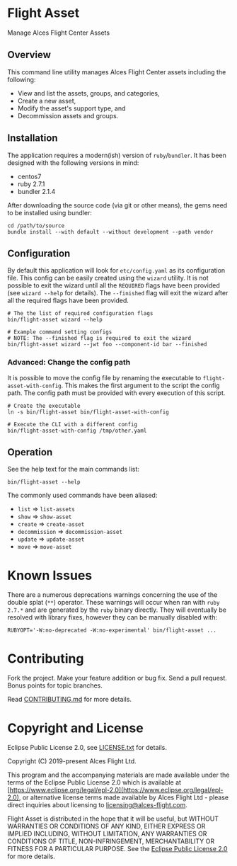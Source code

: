 # Flight Asset

Manage Alces Flight Center Assets

## Overview

This command line utility manages Alces Flight Center assets including the following:
* View and list the assets, groups, and categories,
* Create a new asset,
* Modify the asset's support type, and
* Decommission assets and groups.

## Installation

The application requires a modern(ish) version of `ruby`/`bundler`. It has been designed with the following versions in mind:
* centos7
* ruby 2.7.1
* bundler 2.1.4

After downloading the source code (via git or other means), the gems need to be installed using bundler:

```
cd /path/to/source
bundle install --with default --without development --path vendor
```

## Configuration

By default this application will look for `etc/config.yaml` as its configuration file. This config can be easily created using the `wizard` utility. It is not possible to exit the wizard until all the `REQUIRED` flags have been provided (see `wizard --help` for details). The `--finished` flag will exit the wizard after all the required flags have been provided.

```
# The the list of required configuration flags
bin/flight-asset wizard --help

# Example command setting configs
# NOTE: The --finished flag is required to exit the wizard
bin/flight-asset wizard --jwt foo --component-id bar --finished
```

### Advanced: Change the config path

It is possible to move the config file by renaming the executable to `flight-asset-with-config`. This makes the first argument to the script the config path. The config path must be provided with every execution of this script.

```
# Create the executable
ln -s bin/flight-asset bin/flight-asset-with-config

# Execute the CLI with a different config
bin/flight-asset-with-config /tmp/other.yaml
```

## Operation

See the help text for the main commands list:

```
bin/flight-asset --help
```

The commonly used commands have been aliased:
* `list`          => `list-assets`
* `show`          => `show-asset`
* `create`        => `create-asset`
* `decommission`  => `decommission-asset`
* `update`        => `update-asset`
* `move`          => `move-asset`

# Known Issues

There are a numerous deprecations warnings concerning the use of the double splat (`**`) operator. These warnings will occur when ran with `ruby 2.7.*` and are generated by the `ruby` binary directly. They will eventually be resolved with library fixes, however they can be manually disabled with:

```
RUBYOPT='-W:no-deprecated -W:no-experimental' bin/flight-asset ...
```

# Contributing

Fork the project. Make your feature addition or bug fix. Send a pull
request. Bonus points for topic branches.

Read [CONTRIBUTING.md](CONTRIBUTING.md) for more details.

# Copyright and License

Eclipse Public License 2.0, see [LICENSE.txt](LICENSE.txt) for details.

Copyright (C) 2019-present Alces Flight Ltd.

This program and the accompanying materials are made available under
the terms of the Eclipse Public License 2.0 which is available at
[https://www.eclipse.org/legal/epl-2.0](https://www.eclipse.org/legal/epl-2.0),
or alternative license terms made available by Alces Flight Ltd -
please direct inquiries about licensing to
[licensing@alces-flight.com](mailto:licensing@alces-flight.com).

Flight Asset is distributed in the hope that it will be
useful, but WITHOUT WARRANTIES OR CONDITIONS OF ANY KIND, EITHER
EXPRESS OR IMPLIED INCLUDING, WITHOUT LIMITATION, ANY WARRANTIES OR
CONDITIONS OF TITLE, NON-INFRINGEMENT, MERCHANTABILITY OR FITNESS FOR
A PARTICULAR PURPOSE. See the [Eclipse Public License 2.0](https://opensource.org/licenses/EPL-2.0) for more
details.
